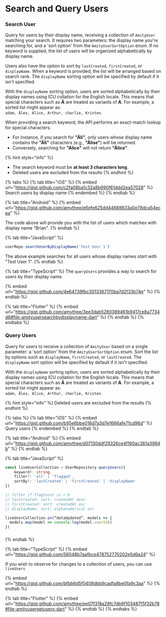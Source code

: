 # Search and Query Users

### Search User

Query for users by their display name, receiving a collection of `AmityUser` matching your search. It requires two parameters: the display name you're searching for, and a 'sort option' from the `AmityUserSortOption` enum.  If no keyword is supplied, the list of users will be organized alphabetically by display name.&#x20;

Users also have the option to sort by `lastCreated`, `firstCreated`, or `displayName`. When a keyword is provided, the list will be arranged based on search rank.  The `displayName` sorting option will be specified by default if it isn't specified.

With the `displayName` sorting option, users are sorted alphabetically by their display names using ICU collation for the English locale. This means that special characters such as **Ä** are treated as variants of **A**. For example, a sorted list might appear as:\
`adam, Älex, Alice, Arthur, charlie, Kristen`.

When providing a search keyword, the API performs an exact-match lookup for special characters.

* For instance, if you search for **"Äli"**, only users whose display name contains the **"Äli"** characters (e.g., **"Älise"**) will be returned.
* Conversely, searching for **"Alice"** will not return **"Älice"**.

{% hint style="info" %}
- The search keyword must be **at least 3 characters long**.
- Deleted users are excluded from the results
{% endhint %}

{% tabs %}
{% tab title="iOS" %}
{% embed url="https://gist.github.com/c2fa08ba1c32a8b990f61ddd2ea57028" %}
Search users by display name
{% endembed %}
{% endtab %}

{% tab title="Android" %}
{% embed url="https://gist.github.com/amythee/e6efe625dd44688833a0e78dca54ecea" %}

The code above will provide you with the list of users which matches with display name "Brian".
{% endtab %}

{% tab title="JavaScript" %}
```javascript
userRepo.searchUserByDisplayName('Test User 1')
```

The above example searches for all users whose display names _start with_ "Test User 1".&#x20;
{% endtab %}

{% tab title="TypeScript" %}
The `queryUsers` provides a way to search for users by their display name.

{% embed url="https://gist.github.com/4e64739fbc3013367170ba7d2f33b74e" %}
{% endtab %}

{% tab title="Flutter" %}
{% embed url="https://gist.github.com/amythee/3ee3dab5280389461b9417ce8a7734d6#file-amityusersearchbydisplayname-dart" %}
{% endtab %}
{% endtabs %}

### Query Users

Query for users to receive a collection of `AmityUser` based on a single parameter: a 'sort option' from the `AmityUserSortOption` enum. Sort the list by options such as `displayName`, `firstCreated`, or `lastCreated`. The `displayName` sort option will be specified by default if it isn't specified.

With the `displayName` sorting option, users are sorted alphabetically by their display names using ICU collation for the English locale. This means that special characters such as **Ä** are treated as variants of **A**. For example, a sorted list might appear as:\
`adam, Älex, Alice, Arthur, charlie, Kristen`.

{% hint style="info" %}
Deleted users are excluded from the results
{% endhint %}

{% tabs %}
{% tab title="iOS" %}
{% embed url="https://gist.github.com/b95e6bbe016d7a3d7e1666afe71cd96d" %}
Query users
{% endembed %}
{% endtab %}

{% tab title="Android" %}
{% embed url="https://gist.github.com/amythee/d07130ddf29326ce4f160ac361a3984b" %}
{% endtab %}

{% tab title="JavaScript" %}
```typescript
const liveUserCollection = UserRepository.queryUsers({
    keyword?: string, 
    filter?: 'all' | 'flagged', 
    sortBy?: 'lastCreated' | 'firstCreated' | 'displayName'
})

// filter if flagCount is > 0
// lastCreated: sort: createdAt desc 
// firstCreated: sort: createdAt asc 
// displayName: sort: alphanumerical asc

liveUserCollection.on(“dataUpdated”, models => {
  models.map(model => console.log(model.userId))
})
```

###
{% endtab %}

{% tab title="TypeScript" %}
{% embed url="https://gist.github.com/56048b7aafbce478752770202e5d6a24" %}

If you wish to observe for changes to a collection of users, you can use `liveUsers`

{% embed url="https://gist.github.com/bfbb6d5f0408dbb9cadfa8be0fa9c3aa" %}
{% endtab %}

{% tab title="Flutter" %}
{% embed url="https://gist.github.com/amythee/ee07f318a29fc7db6f103487f5f32b78#file-amityusergetusers-dart" %}
{% endtab %}
{% endtabs %}
